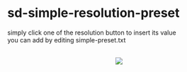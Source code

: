 # sd-simple-resolution-preset

simply click one of the resolution button to insert its value<br>
you can add by editing simple-preset.txt
<br><br>

<p align="center">
  <img src="https://github.com/user-attachments/assets/26b75312-7280-4616-b4ed-3cec311bac8a", widht=1000px>
</p>
